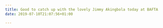 ```yaml
---
title: Good to catch up with the lovely Jimmy Akingbola today at BAFTA
date: 2019-07-10T21:07:56+01:00

---
```

